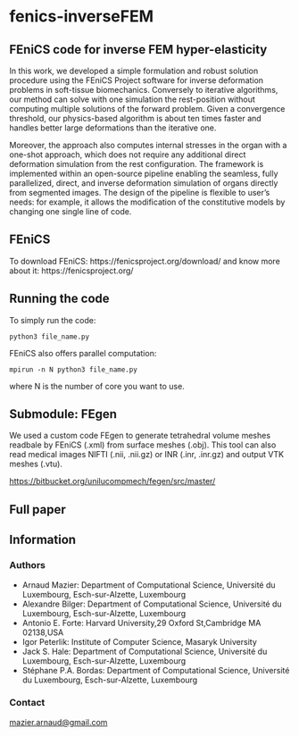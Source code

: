 # fenics-inverseFEM
<h2>FEniCS code for inverse FEM hyper-elasticity</h2>
 
In this work, we developed a simple formulation and robust solution procedure using the FEniCS Project software for inverse deformation problems in soft-tissue biomechanics. Conversely to iterative algorithms, our method can solve with one simulation the rest-position without computing multiple solutions of the forward problem. Given a convergence threshold, our physics-based algorithm is about ten times faster and handles better large deformations than the iterative one.

Moreover, the approach also computes internal stresses in the organ with a one-shot approach, which does not require any additional direct deformation simulation from the rest configuration. The framework is implemented within an open-source pipeline enabling the seamless, fully parallelized, direct, and inverse deformation simulation of organs directly from segmented images. The design of the pipeline is flexible to user’s needs: for example, it allows the modification of the constitutive models by changing one single line of code.


<h2>FEniCS</h2>
To download FEniCS: https://fenicsproject.org/download/
and know more about it: https://fenicsproject.org/

## Running the code
To simply run the code:
```
python3 file_name.py
```

FEniCS also offers parallel computation:
```
mpirun -n N python3 file_name.py
```
where N is the number of core you want to use.

<h2>Submodule: FEgen</h2>
We used a custom code FEgen to generate tetrahedral volume meshes readbale by FEniCS (.xml) from surface meshes (.obj).
This tool can also read medical images NIFTI (.nii, .nii.gz) or INR (.inr, .inr.gz) and output VTK meshes (.vtu).

https://bitbucket.org/unilucompmech/fegen/src/master/

## Full paper

## Information
### Authors 
- Arnaud Mazier: Department of Computational Science, Université du Luxembourg, Esch-sur-Alzette, Luxembourg
- Alexandre Bilger: Department of Computational Science, Université du Luxembourg, Esch-sur-Alzette, Luxembourg
- Antonio E. Forte: Harvard University,29 Oxford St,Cambridge MA 02138,USA
- Igor Peterlik: Institute of Computer Science, Masaryk University
- Jack S. Hale: Department of Computational Science, Université du Luxembourg, Esch-sur-Alzette, Luxembourg
- Stéphane P.A. Bordas: Department of Computational Science, Université du Luxembourg, Esch-sur-Alzette, Luxembourg

### Contact 
mazier.arnaud@gmail.com

